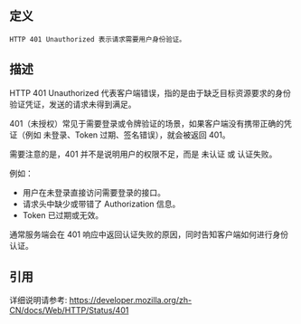 ## 定义

```
HTTP 401 Unauthorized 表示请求需要用户身份验证。
```

## 描述

HTTP 401 Unauthorized 代表客户端错误，指的是由于缺乏目标资源要求的身份验证凭证，发送的请求未得到满足。

401（未授权）常见于需要登录或令牌验证的场景，如果客户端没有携带正确的凭证（例如 未登录、Token 过期、签名错误），就会被返回 401。

需要注意的是，401 并不是说明用户的权限不足，而是 未认证 或 认证失败。

例如：
* 用户在未登录直接访问需要登录的接口。
* 请求头中缺少或带错了 Authorization 信息。
* Token 已过期或无效。

通常服务端会在 401 响应中返回认证失败的原因，同时告知客户端如何进行身份认证。

## 引用

详细说明请参考: https://developer.mozilla.org/zh-CN/docs/Web/HTTP/Status/401